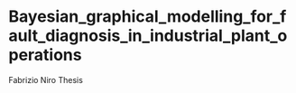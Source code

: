 # Bayesian_graphical_modelling_for_fault_diagnosis_in_industrial_plant_operations
Fabrizio Niro Thesis
